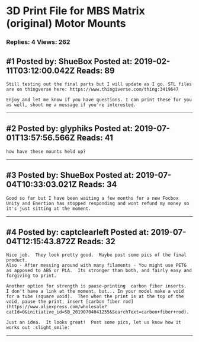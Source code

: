 # 3D Print File for MBS Matrix (original) Motor Mounts

### Replies: 4 Views: 262

## \#1 Posted by: ShueBox Posted at: 2019-02-11T03:12:00.042Z Reads: 89

```
Still testing out the final parts but I will update as I go. STL files are on thingverse here: https://www.thingiverse.com/thing:3419647

Enjoy and let me know if you have questions. I can print these for you as well, shoot me a message if you're interested.
```

---
## \#2 Posted by: glyphiks Posted at: 2019-07-01T13:57:56.566Z Reads: 41

```
how have these mounts held up?
```

---
## \#3 Posted by: ShueBox Posted at: 2019-07-04T10:33:03.021Z Reads: 34

```
Good so far but I have been waiting a few months for a new Focbox Unity and Enertion has stopped responding and wont refund my money so it's just sitting at the moment.
```

---
## \#4 Posted by: captclearleft Posted at: 2019-07-04T12:15:43.872Z Reads: 32

```
Nice job.  They look pretty good.  Maybe post some pics of the final product.  
Also - After messing around with many filaments - You might use PETG as apposed to ABS or PLA.  Its stronger than both, and fairly easy and forgiving to print.  

Another option for strength is pause-printing  carbon fiber inserts.  I don't have a link at the moment, but... In your model make a void for a tube (square void).  Then when the print is at the top of the void, pause the print, insert [carbon fiber rod](https://www.aliexpress.com/wholesale?catId=0&initiative_id=SB_20190704041255&SearchText=carbon+fiber+rod).

Just an idea.  It looks great!  Post some pics, let us know how it works out :slight_smile:
```

---
